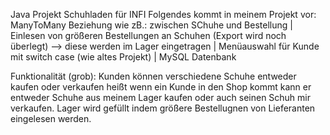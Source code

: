 Java Projekt Schuhladen für INFI
Folgendes kommt in meinem Projekt vor: 
  ManyToMany Beziehung wie zB.: zwischen SChuhe und Bestellung | Einlesen von größeren Bestellungen an Schuhen (Export wird noch überlegt) --> diese werden im Lager eingetragen | Menüauswahl für Kunde mit switch case (wie altes Projekt) |  MySQL Datenbank

Funktionalität (grob): Kunden können verschiedene Schuhe entweder kaufen oder verkaufen heißt wenn ein Kunde in den Shop kommt kann er entweder Schuhe aus meinem Lager kaufen oder
auch seinen Schuh mir verkaufen. Lager wird gefüllt indem größere Bestellugnen von Lieferanten eingelesen werden.
